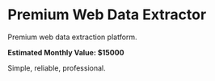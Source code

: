 # Premium Web Data Extractor

Premium web data extraction platform.

**Estimated Monthly Value: $15000**

Simple, reliable, professional.